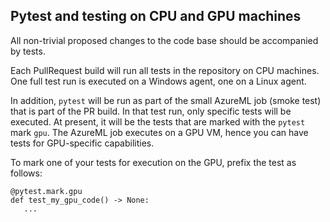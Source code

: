 ## Pytest and testing on CPU and GPU machines

All non-trivial proposed changes to the code base should be accompanied by tests.

Each PullRequest build will run all tests in the repository on CPU machines. One full test run is executed on a Windows
agent, one on a Linux agent.

In addition, `pytest` will be run as part of the small AzureML job (smoke test) that is part of the PR build. 
In that test run, only specific tests will be executed. At present, it will be the tests that are marked 
with the `pytest` mark `gpu`. The AzureML job executes on a GPU VM, hence you can have tests for GPU-specific 
capabilities.

To mark one of your tests for execution on the GPU, prefix the test as follows:

    @pytest.mark.gpu
    def test_my_gpu_code() -> None:
       ...
       
